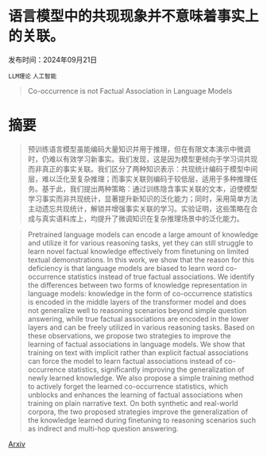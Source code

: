 # 语言模型中的共现现象并不意味着事实上的关联。

发布时间：2024年09月21日

`LLM理论` `人工智能`

> Co-occurrence is not Factual Association in Language Models

# 摘要

> 预训练语言模型虽能编码大量知识并用于推理，但在有限文本演示中微调时，仍难以有效学习新事实。我们发现，这是因为模型更倾向于学习词共现而非真正的事实关联。我们区分了两种知识表示：共现统计编码于模型中间层，难以泛化至复杂推理；而事实关联则编码于较低层，适用于多种推理任务。基于此，我们提出两种策略：通过训练隐含事实关联的文本，迫使模型学习事实而非共现统计，显著提升新知识的泛化能力；同时，采用简单方法主动遗忘共现统计，解锁并增强事实关联的学习。实验证明，这些策略在合成与真实语料库上，均提升了微调知识在复杂推理场景中的泛化能力。

> Pretrained language models can encode a large amount of knowledge and utilize it for various reasoning tasks, yet they can still struggle to learn novel factual knowledge effectively from finetuning on limited textual demonstrations. In this work, we show that the reason for this deficiency is that language models are biased to learn word co-occurrence statistics instead of true factual associations. We identify the differences between two forms of knowledge representation in language models: knowledge in the form of co-occurrence statistics is encoded in the middle layers of the transformer model and does not generalize well to reasoning scenarios beyond simple question answering, while true factual associations are encoded in the lower layers and can be freely utilized in various reasoning tasks. Based on these observations, we propose two strategies to improve the learning of factual associations in language models. We show that training on text with implicit rather than explicit factual associations can force the model to learn factual associations instead of co-occurrence statistics, significantly improving the generalization of newly learned knowledge. We also propose a simple training method to actively forget the learned co-occurrence statistics, which unblocks and enhances the learning of factual associations when training on plain narrative text. On both synthetic and real-world corpora, the two proposed strategies improve the generalization of the knowledge learned during finetuning to reasoning scenarios such as indirect and multi-hop question answering.

[Arxiv](https://arxiv.org/abs/2409.14057)